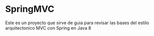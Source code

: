 # SpringMVC
Este es un proyecto que sirve de guia para revisar las bases del estilo arquitectonico MVC con Spring en Java 8
